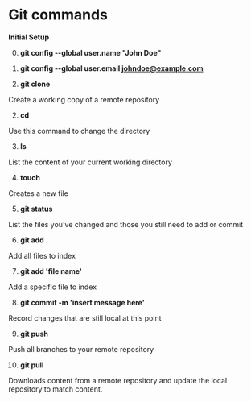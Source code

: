 # Git commands

**Initial Setup**

0. **git config --global user.name "John Doe"**

0. **git config --global user.email johndoe@example.com**

1. **git clone** 

Create a working copy of a remote repository 

2. **cd**

Use this command to change the directory

3. **ls**

List the content of your current working directory  

4. **touch**

Creates a new file 

5. **git status**

List the files you've changed and those you still need to add or commit

6. **git add .** 

Add all files to index 

7. **git add 'file name'** 

Add a specific file to index

8. **git commit -m 'insert message here'**

Record changes that are still local at this point

9. **git push** 

Push all branches to your remote repository 

10. **git pull**

Downloads content from a remote repository and update the local repository to match content. 